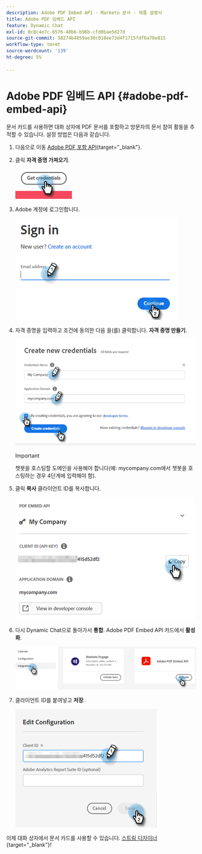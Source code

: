 ```yaml
---
description: Adobe PDF Embed API - Marketo 문서 - 제품 설명서
title: Adobe PDF 임베드 API
feature: Dynamic Chat
exl-id: 0c8c4e7c-6576-40b6-b96b-cfd0bae5d27d
source-git-commit: 38274b4859ae38c018ee73d4f1715fdf6a78e815
workflow-type: tm+mt
source-wordcount: '139'
ht-degree: 5%

---
```


# Adobe PDF 임베드 API {#adobe-pdf-embed-api}

문서 카드를 사용하면 대화 상자에 PDF 문서를 포함하고 방문자의 문서 참여 활동을 추적할 수 있습니다. 설정 방법은 다음과 같습니다.

1. 다음으로 이동 [Adobe PDF 포함 API](https://udp.adobe.io/document-services/apis/pdf-embed/){target="_blank"}.

1. 클릭 **자격 증명 가져오기**.

   ![](assets/adobe-pdf-embed-api-1.png)

1. Adobe 계정에 로그인합니다.

   ![](assets/adobe-pdf-embed-api-2.png)

1. 자격 증명을 입력하고 조건에 동의한 다음 을(를) 클릭합니다. **자격 증명 만들기**.

   ![](assets/adobe-pdf-embed-api-3.png)

   >[!IMPORTANT]
   >
   >챗봇을 호스팅할 도메인을 사용해야 합니다(예: mycompany.com에서 챗봇을 호스팅하는 경우 4단계에 입력해야 함).

1. 클릭 **복사** 클라이언트 ID를 복사합니다.

   ![](assets/adobe-pdf-embed-api-4.png)

1. 다시 Dynamic Chat으로 돌아가서 **통합**. Adobe PDF Embed API 카드에서 **활성화**.

   ![](assets/adobe-pdf-embed-api-5.png)

1. 클라이언트 ID를 붙여넣고 **저장**.

   ![](assets/adobe-pdf-embed-api-6.png)

이제 대화 상자에서 문서 카드를 사용할 수 있습니다. [스트림 디자이너](/help/marketo/product-docs/demand-generation/dynamic-chat/automated-chat/stream-designer.md){target="_blank"}!
